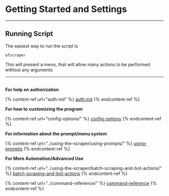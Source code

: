 # Getting Started and Settings

***

## Running Script

The easiest way to run the script is

```
ofscraper
```

This will present a menu, that will allow many actions to be performed without any arguments

***

\
**For help on authorization**

{% content-ref url="auth.md" %}
[auth.md](auth.md)
{% endcontent-ref %}

**For how to customizing the program**

{% content-ref url="config-options/" %}
[config-options](config-options/)
{% endcontent-ref %}

**For information about the prompt/menu system**

{% content-ref url="../using-the-scraper/using-prompts/" %}
[using-prompts](../using-the-scraper/using-prompts/)
{% endcontent-ref %}

**For More Automation/Advanced Use**

{% content-ref url="../using-the-scraper/batch-scraping-and-bot-actions/" %}
[batch-scraping-and-bot-actions](../using-the-scraper/batch-scraping-and-bot-actions/)
{% endcontent-ref %}

{% content-ref url="../command-reference/" %}
[command-reference](../command-reference/)
{% endcontent-ref %}
